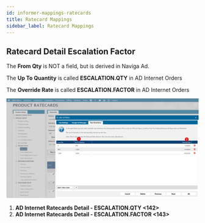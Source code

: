 ```yaml
---
id: informer-mappings-ratecards
title: Ratecard Mappings
sidebar_label: Ratecard Mappings
---
```


## Ratecard Detail Escalation Factor

The **From Qty** is NOT a field, but is derived in Naviga Ad.

The **Up To Quantity** is called **ESCALATION.QTY** in AD Internet Orders

The **Override Rate** is called **ESCALATION.FACTOR** in AD Internet Orders

![image-20241007095449723](images/informer_mapping_ratecards_escalation-001.png)

1. **AD Internet Ratecards Detail - ESCALATION.QTY <142>**
2. **AD Internet Ratecards Detail - ESCALATION.FACTOR <143>**







































 
